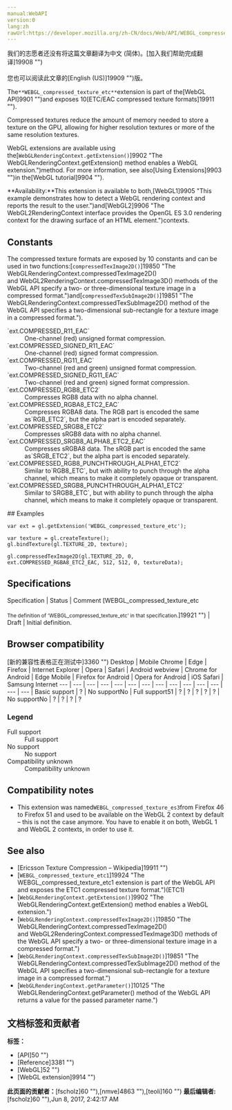 ```yaml
---
manual:WebAPI
version:0
lang:zh
rawUrl:https://developer.mozilla.org/zh-CN/docs/Web/API/WEBGL_compressed_texture_etc
---
```




<bdi>我们的志愿者还没有将这篇文章翻译为<bdi>中文 (简体)</bdi>。[加入我们帮助完成翻译]19908 "")<br></br>您也可以阅读此文章的[English (US)]19909 "")版。</bdi>






The`**WEBGL_compressed_texture_etc**`extension is part of the[WebGL API]9901 "")and exposes 10[ETC/EAC compressed texture formats]19911 "").



Compressed textures reduce the amount of memory needed to store a texture on the GPU, allowing for higher resolution textures or more of the same resolution textures.



WebGL extensions are available using the[`WebGLRenderingContext.getExtension()`]9902 "The WebGLRenderingContext.getExtension() method enables a WebGL extension.")method. For more information, see also[Using Extensions]9903 "")in the[WebGL tutorial]9904 "").



**Availability:**This extension is available to both,[WebGL1]9905 "This example demonstrates how to detect a WebGL rendering context and reports the result to the user.")and[WebGL2]9906 "The WebGL2RenderingContext interface provides the OpenGL ES 3.0 rendering context for the drawing surface of an HTML <canvas> element.")contexts.



## Constants<a name="Constants"></a>


The compressed texture formats are exposed by 10 constants and can be used in two functions:[`compressedTexImage2D()`]19850 "The WebGLRenderingContext.compressedTexImage2D()  and WebGL2RenderingContext.compressedTexImage3D() methods of the WebGL API specify a two- or three-dimensional texture image in a compressed format.")and[`compressedTexSubImage2D()`]19851 "The WebGLRenderingContext.compressedTexSubImage2D() method of the WebGL API specifies a two-dimensional sub-rectangle for a texture image in a compressed format.").

<dl><dt id=''>`ext.COMPRESSED_R11_EAC`</dt><dd>One-channel (red) unsigned format compression.</dd><dt id=''>`ext.COMPRESSED_SIGNED_R11_EAC`</dt><dd>One-channel (red) signed format compression.</dd><dt id=''>`ext.COMPRESSED_RG11_EAC`</dt><dd>Two-channel (red and green) unsigned format compression.</dd><dt id=''>`ext.COMPRESSED_SIGNED_RG11_EAC`</dt><dd>Two-channel (red and green) signed format compression.</dd><dt id=''>`ext.COMPRESSED_RGB8_ETC2`</dt><dd>Compresses RGB8 data with no alpha channel.</dd><dt id=''>`ext.COMPRESSED_RGBA8_ETC2_EAC`</dt><dd>Compresses RGBA8 data. The RGB part is encoded the same as`RGB_ETC2`, but the alpha part is encoded separately.</dd><dt id=''>`ext.COMPRESSED_SRGB8_ETC2`</dt><dd>Compresses sRGB8 data with no alpha channel.</dd><dt id=''>`ext.COMPRESSED_SRGB8_ALPHA8_ETC2_EAC`</dt><dd>Compresses sRGBA8 data. The sRGB part is encoded the same as`SRGB_ETC2`, but the alpha part is encoded separately.</dd><dt id=''>`ext.COMPRESSED_RGB8_PUNCHTHROUGH_ALPHA1_ETC2`</dt><dd>Similar to`RGB8_ETC`, but with ability to punch through the alpha channel, which means to make it completely opaque or transparent.</dd><dt id=''>`ext.COMPRESSED_SRGB8_PUNCHTHROUGH_ALPHA1_ETC2`</dt><dd>Similar to`SRGB8_ETC`, but with ability to punch through the alpha channel, which means to make it completely opaque or transparent.</dd></dl>
## Examples<a name="Examples"></a>

```
var ext = gl.getExtension('WEBGL_compressed_texture_etc');

var texture = gl.createTexture();
gl.bindTexture(gl.TEXTURE_2D, texture);

gl.compressedTexImage2D(gl.TEXTURE_2D, 0, ext.COMPRESSED_RGBA8_ETC2_EAC, 512, 512, 0, textureData);
```

## Specifications<a name="Specifications"></a>
Specification | Status | Comment 
[WEBGL_compressed_texture_etc<br></br><small>The definition of &#39;WEBGL_compressed_texture_etc&#39; in that specification.</small>]19921 "") | Draft | Initial definition. 


## Browser compatibility<a name="Browser_compatibility"></a>
[新的兼容性表格正在测试中<i></i>]3360 "")
<abbr>Desktop<i></i></abbr> | <abbr>Mobile<i></i></abbr> 
<abbr>Chrome<i></i></abbr> | <abbr>Edge<i></i></abbr> | <abbr>Firefox<i></i></abbr> | <abbr>Internet Explorer<i></i></abbr> | <abbr>Opera<i></i></abbr> | <abbr>Safari<i></i></abbr> | <abbr>Android webview<i></i></abbr> | <abbr>Chrome for Android<i></i></abbr> | <abbr>Edge Mobile<i></i></abbr> | <abbr>Firefox for Android<i></i></abbr> | <abbr>Opera for Android<i></i></abbr> | <abbr>iOS Safari<i></i></abbr> | <abbr>Samsung Internet<i></i></abbr> 
 ---  |  ---  |  ---  |  ---  |  ---  |  ---  |  ---  |  ---  |  ---  |  ---  |  ---  |  ---  |  ---  |  ---  | 
Basic support | <abbr>?</abbr> | <abbr>No support</abbr>No | <abbr>Full support</abbr>51 | <abbr>?</abbr> | <abbr>?</abbr> | <abbr>?</abbr> | <abbr>?</abbr> | <abbr>?</abbr> | <abbr>No support</abbr>No | <abbr>?</abbr> | <abbr>?</abbr> | <abbr>?</abbr> | <abbr>?</abbr> 


### Legend<a name="Legend"></a>
<dl><dt id=''><abbr>Full support</abbr></dt><dd>Full support</dd><dt id=''><abbr>No support</abbr></dt><dd>No support</dd><dt id=''><abbr>Compatibility unknown</abbr></dt><dd>Compatibility unknown</dd></dl>

## Compatibility notes<a name="Compatibility_notes"></a>

* This extension was named`WEBGL_compressed_texture_es3`from Firefox 46 to Firefox 51 and used to be available on the WebGL 2 context by default – this is not the case anymore. You have to enable it on both, WebGL 1 and WebGL 2 contexts, in order to use it.

## See also<a name="See_also"></a>

* [Ericsson Texture Compression – Wikipedia]19911 "")
* [`WEBGL_compressed_texture_etc1`]19924 "The WEBGL_compressed_texture_etc1 extension is part of the WebGL API and exposes the ETC1 compressed texture format.")(ETC1)
* [`WebGLRenderingContext.getExtension()`]9902 "The WebGLRenderingContext.getExtension() method enables a WebGL extension.")
* [`WebGLRenderingContext.compressedTexImage2D()`]19850 "The WebGLRenderingContext.compressedTexImage2D()  and WebGL2RenderingContext.compressedTexImage3D() methods of the WebGL API specify a two- or three-dimensional texture image in a compressed format.")
* [`WebGLRenderingContext.compressedTexSubImage2D()`]19851 "The WebGLRenderingContext.compressedTexSubImage2D() method of the WebGL API specifies a two-dimensional sub-rectangle for a texture image in a compressed format.")
* [`WebGLRenderingContext.getParameter()`]10125 "The WebGLRenderingContext.getParameter() method of the WebGL API returns a value for the passed parameter name.")



## 文档标签和贡献者
**标签：**
* [API]50 "")
* [Reference]3381 "")
* [WebGL]52 "")
* [WebGL extension]9914 "")

**此页面的贡献者：**[fscholz]60 ""),[nmve]4863 ""),[teoli]160 "")
**最后编辑者:**[fscholz]60 ""),<time>Jun 8, 2017, 2:42:17 AM</time>


